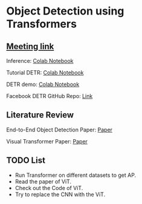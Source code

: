 # Object Detection using Transformers

## [Meeting link](https://cmu.zoom.us/j/91389034887?pwd=Wmk5QmxQQjRrVWs1emxCYkZseFdJQT09)

Inference: [Colab Notebook](https://colab.research.google.com/github/facebookresearch/detr/blob/colab/notebooks/detr_demo.ipynb#scrollTo=GJhCp8y0-b-H)

Tutorial DETR: [Colab Notebook](https://colab.research.google.com/github/facebookresearch/detr/blob/colab/notebooks/detr_attention.ipynb#scrollTo=_GQzINI-FBWp)

DETR demo: [Colab Notebook](https://colab.research.google.com/github/facebookresearch/detr/blob/colab/notebooks/detr_demo.ipynb)

Facebook DETR GitHub Repo: [Link](https://github.com/facebookresearch/detr)

## Literature Review

End-to-End Object Detection Paper: [Paper](https://arxiv.org/pdf/2005.12872.pdf)

Visual Transformer Paper: [Paper](https://arxiv.org/pdf/2010.11929.pdf)



## TODO List
* Run Transformer on different datasets to get AP.
* Read the paper of ViT.
* Check out the Code of ViT.
* Try to replace the CNN with the ViT.
